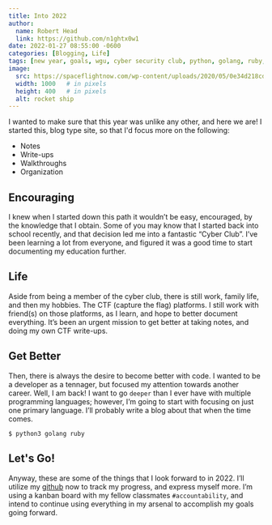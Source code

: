 ```yaml
---
title: Into 2022
author:
  name: Robert Head
  link: https://github.com/n1ghtx0w1
date: 2022-01-27 08:55:00 -0600
categories: [Blogging, Life]
tags: [new year, goals, wgu, cyber security club, python, golang, ruby, ctf, md, motivation]
image:
  src: https://spaceflightnow.com/wp-content/uploads/2020/05/0e34d218cdf1b1b09883c239672848cb-2.jpg
  width: 1000   # in pixels
  height: 400   # in pixels
  alt: rocket ship
---
```


I wanted to make sure that this year was unlike any other, and here we are!  I started this, blog type site, so that I'd focus more on the following:

- Notes
- Write-ups
- Walkthroughs
- Organization

## Encouraging

I knew when I started down this path it wouldn’t be easy, encouraged, by the knowledge that I obtain.  Some of you may know that I started back into school recently, and that decision led me into a fantastic “Cyber Club”.  I’ve been learning a lot from everyone, and figured it was a good time to start documenting my education further.

## Life

Aside from being a member of the cyber club, there is still work, family life, and then my hobbies.  The CTF (capture the flag) platforms.  I still work with friend(s) on those platforms, as I learn, and hope to better document everything.  It’s been an urgent mission to get better at taking notes, and doing my own CTF write-ups.

## Get Better

Then, there is always the desire to become better with code.  I wanted to be a developer as a tennager, but focused my attention towards another career.  Well, I am back! I want to go `deeper` than I ever have with multiple programming languages; however, I’m going to start with focusing on just one primary language.  I’ll probably write a blog about that when the time comes.

```console
$ python3 golang ruby 
```

## Let's Go!

Anyway, these are some of the things that I look forward to in 2022.  I’ll utilize my [github](https://github.com/n1ghtx0w1) now to track my progress, and express myself more.  I’m using a kanban board with my fellow classmates `#accountability`, and intend to continue using everything in my arsenal to accomplish my goals going forward. 

